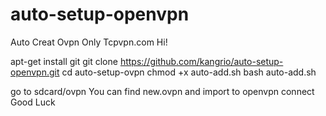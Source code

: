 # auto-setup-openvpn
Auto Creat Ovpn Only Tcpvpn.com
Hi!

apt-get install git
git clone https://github.com/kangrio/auto-setup-openvpn.git
cd auto-setup-ovpn
chmod +x auto-add.sh
bash auto-add.sh

go to sdcard/ovpn
You can find new.ovpn
and import to openvpn connect
Good Luck
